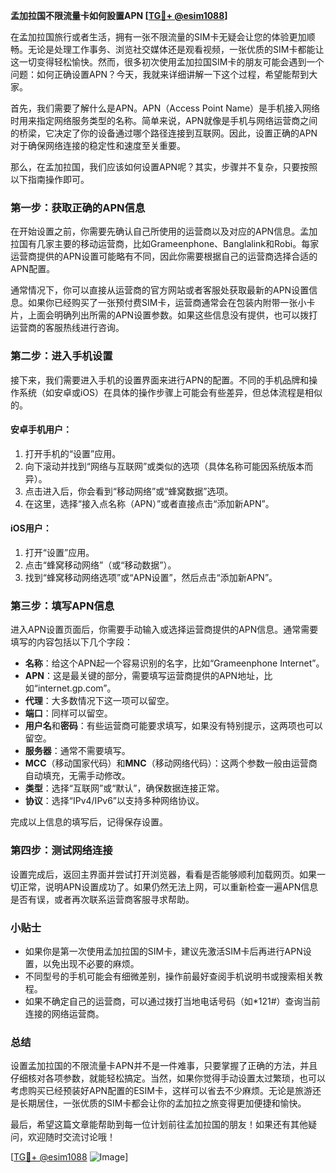 **孟加拉国不限流量卡如何設置APN [[TG💪+ @esim1088](https://t.me/s/esim1088)]**

在孟加拉国旅行或者生活，拥有一张不限流量的SIM卡无疑会让您的体验更加顺畅。无论是处理工作事务、浏览社交媒体还是观看视频，一张优质的SIM卡都能让这一切变得轻松愉快。然而，很多初次使用孟加拉国SIM卡的朋友可能会遇到一个问题：如何正确设置APN？今天，我就来详细讲解一下这个过程，希望能帮到大家。

首先，我们需要了解什么是APN。APN（Access Point Name）是手机接入网络时用来指定网络服务类型的名称。简单来说，APN就像是手机与网络运营商之间的桥梁，它决定了你的设备通过哪个路径连接到互联网。因此，设置正确的APN对于确保网络连接的稳定性和速度至关重要。

那么，在孟加拉国，我们应该如何设置APN呢？其实，步骤并不复杂，只要按照以下指南操作即可。

### 第一步：获取正确的APN信息

在开始设置之前，你需要先确认自己所使用的运营商以及对应的APN信息。孟加拉国有几家主要的移动运营商，比如Grameenphone、Banglalink和Robi。每家运营商提供的APN设置可能略有不同，因此你需要根据自己的运营商选择合适的APN配置。

通常情况下，你可以直接从运营商的官方网站或者客服处获取最新的APN设置信息。如果你已经购买了一张预付费SIM卡，运营商通常会在包装内附带一张小卡片，上面会明确列出所需的APN设置参数。如果这些信息没有提供，也可以拨打运营商的客服热线进行咨询。

### 第二步：进入手机设置

接下来，我们需要进入手机的设置界面来进行APN的配置。不同的手机品牌和操作系统（如安卓或iOS）在具体的操作步骤上可能会有些差异，但总体流程是相似的。

#### 安卓手机用户：

1. 打开手机的“设置”应用。
2. 向下滚动并找到“网络与互联网”或类似的选项（具体名称可能因系统版本而异）。
3. 点击进入后，你会看到“移动网络”或“蜂窝数据”选项。
4. 在这里，选择“接入点名称（APN）”或者直接点击“添加新APN”。

#### iOS用户：

1. 打开“设置”应用。
2. 点击“蜂窝移动网络”（或“移动数据”）。
3. 找到“蜂窝移动网络选项”或“APN设置”，然后点击“添加新APN”。

### 第三步：填写APN信息

进入APN设置页面后，你需要手动输入或选择运营商提供的APN信息。通常需要填写的内容包括以下几个字段：

- **名称**：给这个APN起一个容易识别的名字，比如“Grameenphone Internet”。
- **APN**：这是最关键的部分，需要填写运营商提供的APN地址，比如“internet.gp.com”。
- **代理**：大多数情况下这一项可以留空。
- **端口**：同样可以留空。
- **用户名**和**密码**：有些运营商可能要求填写，如果没有特别提示，这两项也可以留空。
- **服务器**：通常不需要填写。
- **MCC**（移动国家代码）和**MNC**（移动网络代码）：这两个参数一般由运营商自动填充，无需手动修改。
- **类型**：选择“互联网”或“默认”，确保数据连接正常。
- **协议**：选择“IPv4/IPv6”以支持多种网络协议。

完成以上信息的填写后，记得保存设置。

### 第四步：测试网络连接

设置完成后，返回主界面并尝试打开浏览器，看看是否能够顺利加载网页。如果一切正常，说明APN设置成功了。如果仍然无法上网，可以重新检查一遍APN信息是否有误，或者再次联系运营商客服寻求帮助。

### 小贴士

- 如果你是第一次使用孟加拉国的SIM卡，建议先激活SIM卡后再进行APN设置，以免出现不必要的麻烦。
- 不同型号的手机可能会有细微差别，操作前最好查阅手机说明书或搜索相关教程。
- 如果不确定自己的运营商，可以通过拨打当地电话号码（如*121#）查询当前连接的网络运营商。

### 总结

设置孟加拉国的不限流量卡APN并不是一件难事，只要掌握了正确的方法，并且仔细核对各项参数，就能轻松搞定。当然，如果你觉得手动设置太过繁琐，也可以考虑购买已经预装好APN配置的ESIM卡，这样可以省去不少麻烦。无论是旅游还是长期居住，一张优质的SIM卡都会让你的孟加拉之旅变得更加便捷和愉快。

最后，希望这篇文章能帮助到每一位计划前往孟加拉国的朋友！如果还有其他疑问，欢迎随时交流讨论哦！

[[TG💪+ @esim1088](https://t.me/s/esim1088) ![Image](https://i.postimg.cc/4NQfJmqS/Snipaste-2025-05-13-00-14-12.png)]